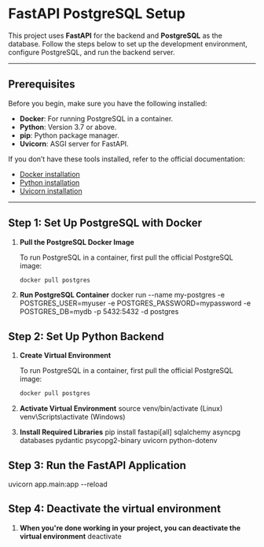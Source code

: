 # FastAPI PostgreSQL Setup

This project uses **FastAPI** for the backend and **PostgreSQL** as the database. Follow the steps below to set up the development environment, configure PostgreSQL, and run the backend server.

---

## Prerequisites

Before you begin, make sure you have the following installed:

- **Docker**: For running PostgreSQL in a container.
- **Python**: Version 3.7 or above.
- **pip**: Python package manager.
- **Uvicorn**: ASGI server for FastAPI.

If you don’t have these tools installed, refer to the official documentation:
- [Docker installation](https://docs.docker.com/get-docker/)
- [Python installation](https://www.python.org/downloads/)
- [Uvicorn installation](https://www.uvicorn.org/)

---

## Step 1: Set Up PostgreSQL with Docker

1. **Pull the PostgreSQL Docker Image**

   To run PostgreSQL in a container, first pull the official PostgreSQL image:

   ```bash
   docker pull postgres

2. **Run PostgreSQL Container**
   docker run --name my-postgres -e POSTGRES_USER=myuser -e POSTGRES_PASSWORD=mypassword -e POSTGRES_DB=mydb -p 5432:5432 -d postgres

## Step 2: Set Up Python Backend

1. **Create Virtual Environment**

   To run PostgreSQL in a container, first pull the official PostgreSQL image:

   ```bash
   docker pull postgres

2. **Activate Virtual Environment**
   source venv/bin/activate (Linux)
   venv\Scripts\activate (Windows)

3. **Install Required Libraries**
   pip install fastapi[all] sqlalchemy asyncpg databases pydantic psycopg2-binary uvicorn python-dotenv

## Step 3: Run the FastAPI Application
   uvicorn app.main:app --reload

## Step 4: Deactivate the virtual environment
1. **When you're done working in your project, you can deactivate the virtual environment**
   deactivate



